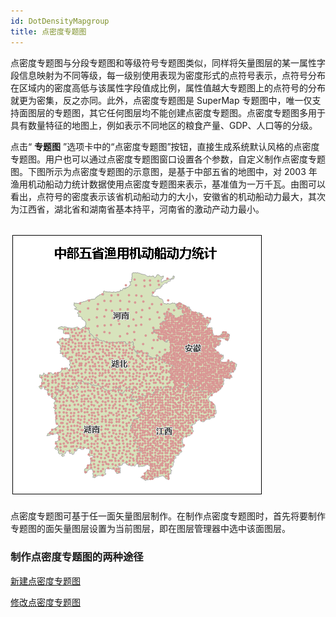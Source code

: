 ```yaml
---
id: DotDensityMapgroup
title: 点密度专题图
---
```

点密度专题图与分段专题图和等级符号专题图类似，同样将矢量图层的某一属性字段信息映射为不同等级，每一级别使用表现为密度形式的点符号表示，点符号分布在区域内的密度高低与该属性字段值成比例，属性值越大专题图上的点符号的分布就更为密集，反之亦同。此外，点密度专题图是
SuperMap
专题图中，唯一仅支持面图层的专题图，其它任何图层均不能创建点密度专题图。点密度专题图多用于具有数量特征的地图上，例如表示不同地区的粮食产量、GDP、人口等的分级。

点击“ **专题图**
”选项卡中的“点密度专题图”按钮，直接生成系统默认风格的点密度专题图。用户也可以通过点密度专题图窗口设置各个参数，自定义制作点密度专题图。下图所示为点密度专题图的示意图，是基于中部五省的地图中，对
2003 年
渔用机动船动力统计数据使用点密度专题图来表示，基准值为一万千瓦。由图可以看出，点符号的密度表示该省机动船动力的大小，安徽省的机动船动力最大，其次为江西省，湖北省和湖南省基本持平，河南省的激动产动力最小。

![](img/DotDensityTheme.png)  
---  
  
点密度专题图可基于任一面矢量图层制作。在制作点密度专题图时，首先将要制作专题图的面矢量图层设置为当前图层，即在图层管理器中选中该面图层。

### 制作点密度专题图的两种途径

 [新建点密度专题图](DotDensityMapDefault)

 [修改点密度专题图](DotDensityMapGroupDia)
